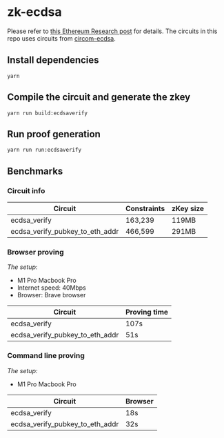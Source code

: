 # zk-ecdsa

Please refer to [this Ethereum Research post](https://ethresear.ch/t/efficient-ecdsa-signature-verification-using-circom/13629) for details. The circuits in this repo uses circuits from [circom-ecdsa](https://github.com/0xPARC/circom-ecdsa).

## Install dependencies

```
yarn
```

## Compile the circuit and generate the zkey

```
yarn run build:ecdsaverify
```

## Run proof generation

```
yarn run run:ecdsaverify
```

## Benchmarks

### Circuit info

| Circuit                         | Constraints | zKey size |
| ------------------------------- | ----------- | --------- |
| ecdsa_verify                    | 163,239     | 119MB     |
| ecdsa_verify_pubkey_to_eth_addr | 466,599     | 291MB     |

### Browser proving

_The setup_:

- M1 Pro Macbook Pro
- Internet speed: 40Mbps
- Browser: Brave browser

| Circuit                         | Proving time |
| ------------------------------- | ------------ |
| ecdsa_verify                    | 107s         |
| ecdsa_verify_pubkey_to_eth_addr | 51s          |

### Command line proving

_The setup:_

- M1 Pro Macbook Pro

| Circuit                         | Browser |
| ------------------------------- | ------- |
| ecdsa_verify                    | 18s     |
| ecdsa_verify_pubkey_to_eth_addr | 32s     |
